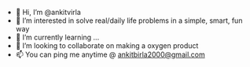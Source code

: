 - 👋 Hi, I’m @ankitvirla
- 👀 I’m interested in solve real/daily life problems in a simple, smart, fun way
- 🌱 I’m currently learning ...
- 💞️ I’m looking to collaborate on making a oxygen product 
- 📫 You can ping me anytime @ ankitbirla2000@gmail.com

<!---
ankitvirla/ankitvirla is a ✨ special ✨ repository because its `README.md` (this file) appears on your GitHub profile.
You can click the Preview link to take a look at your changes.
--->
